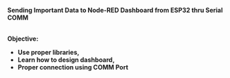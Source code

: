<b>Sending Important Data to Node-RED Dashboard from ESP32 thru Serial COMM</b><br><br>

<b>Objective:<br>
- Use proper libraries,
- Learn how to design dashboard,
- Proper connection using COMM Port

<b>
